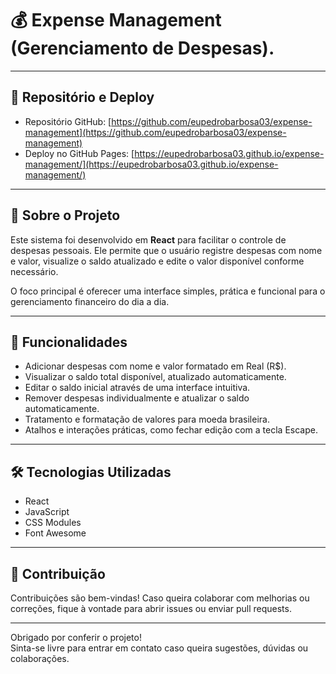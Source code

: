 # 💰 Expense Management (Gerenciamento de Despesas).

---

## 📂 Repositório e Deploy

- Repositório GitHub: [https://github.com/eupedrobarbosa03/expense-management](https://github.com/eupedrobarbosa03/expense-management)  
- Deploy no GitHub Pages: [https://eupedrobarbosa03.github.io/expense-management/](https://eupedrobarbosa03.github.io/expense-management/)

---

## 🚀 Sobre o Projeto

Este sistema foi desenvolvido em **React** para facilitar o controle de despesas pessoais. Ele permite que o usuário registre despesas com nome e valor, visualize o saldo atualizado e edite o valor disponível conforme necessário.

O foco principal é oferecer uma interface simples, prática e funcional para o gerenciamento financeiro do dia a dia.

---

## 🎯 Funcionalidades

- Adicionar despesas com nome e valor formatado em Real (R$).
- Visualizar o saldo total disponível, atualizado automaticamente.
- Editar o saldo inicial através de uma interface intuitiva.
- Remover despesas individualmente e atualizar o saldo automaticamente.
- Tratamento e formatação de valores para moeda brasileira.
- Atalhos e interações práticas, como fechar edição com a tecla Escape.

---

## 🛠 Tecnologias Utilizadas

- React
- JavaScript
- CSS Modules
- Font Awesome

---


## 🤝 Contribuição

Contribuições são bem-vindas! Caso queira colaborar com melhorias ou correções, fique à vontade para abrir issues ou enviar pull requests.

---


Obrigado por conferir o projeto!  
Sinta-se livre para entrar em contato caso queira sugestões, dúvidas ou colaborações.


